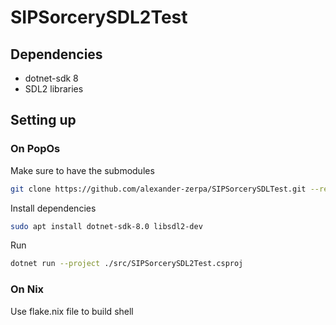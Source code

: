 # SIPSorcerySDL2Test

## Dependencies

* dotnet-sdk 8
* SDL2 libraries

## Setting up

### On PopOs

Make sure to have the submodules
```bash
git clone https://github.com/alexander-zerpa/SIPSorcerySDLTest.git --recurse-submodules
```

Install dependencies
```bash
sudo apt install dotnet-sdk-8.0 libsdl2-dev
```

Run
```bash
dotnet run --project ./src/SIPSorcerySDL2Test.csproj
```
### On Nix

Use flake.nix file to build shell
